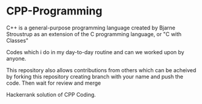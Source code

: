 # CPP-Programming

C++ is a general-purpose programming language created by Bjarne Stroustrup as an extension of the C programming language, or "C with Classes"

Codes which i do in my day-to-day routine and can we worked upon by anyone.

This repository also allows contributions from others which can be acheived by forking this repository creating branch with your name and push the code. Then wait for review and merge  

Hackerrank solution of CPP Coding. 



